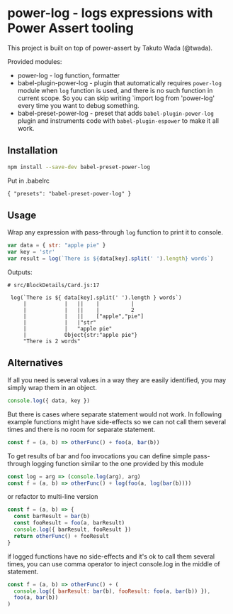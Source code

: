 # power-log - logs expressions with Power Assert tooling

This project is built on top of power-assert by Takuto Wada (@twada).

Provided modules:

- power-log - log function, formatter
- babel-plugin-power-log - plugin that automatically requires `power-log` module when
`log` function is used, and there is no such function in current scope. So you can
skip writing `import log from 'power-log' every time you want to debug something.
- babel-preset-power-log - preset that adds `babel-plugin-power-log` plugin and
instruments code with `babel-plugin-espower` to make it all work.

## Installation

```sh
npm install --save-dev babel-preset-power-log
```

Put in .babelrc
```
{ "presets": "babel-preset-power-log" }
```

## Usage

Wrap any expression with pass-through `log` function to print it to console.  

```js
var data = { str: "apple pie" }
var key = 'str'
var result = log(`There is ${data[key].split(' ').length} words`)
```

Outputs:
```
# src/BlockDetails/Card.js:17

 log(`There is ${ data[key].split(' ').length } words`)
     |            |   ||    |          |               
     |            |   ||    |          2               
     |            |   ||    ["apple","pie"]            
     |            |   |"str"                           
     |            |   "apple pie"                      
     |            Object{str:"apple pie"}              
     "There is 2 words"                                

```

## Alternatives

If all you need is several values in a way they are easily identified, you
may simply wrap them in an object.

```js
console.log({ data, key })
```

But there is cases where separate statement would not work. In following example functions might have side-effects so we can not call them several times and there is no room for separate statement.

```js
const f = (a, b) => otherFunc() + foo(a, bar(b))
```

To get results of bar and foo invocations you can define simple pass-through logging function similar to the one provided by this module

```js
const log = arg => (console.log(arg), arg)
const f = (a, b) => otherFunc() + log(foo(a, log(bar(b))))
```

or refactor to multi-line version

```js
const f = (a, b) => {
  const barResult = bar(b)
  const fooResult = foo(a, barResult)
  console.log({ barResult, fooResult })
  return otherFunc() + fooResult
}
```

if logged functions have no side-effects and it's ok to call them several times, you can
use comma operator to inject console.log in the middle of statement.

```js
const f = (a, b) => otherFunc() + (
  console.log({ barResult: bar(b), fooResult: foo(a, bar(b)) }),
  foo(a, bar(b))
)
```

